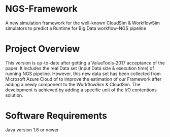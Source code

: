 # NGS-Framework
A new simulation framework for the well-known CloudSim &amp; WorkflowSim simulators to predict a Runtime for Big Data workflow-NGS pipeline

# Project Overview
This version is up-to-date after getting a ValueTools-2017 acceptance of the paper.
It includes the real Data set (Input Data size & execution time) of running NGS pipeline. However, this new data set has been collected 
from Microsoft Azure Cloud of to improve the estimation of our Framework after adding a newly component to   the WorkflowSim & CloudSim.
The development is achieved by adding a specific unit of the I/O contentions solution.

# Software Requirements
Java version 1.6 or newer 
